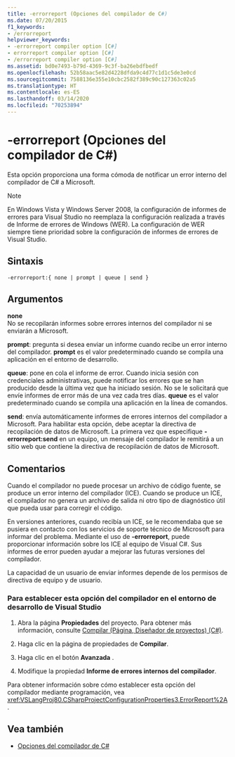 ```yaml
---
title: -errorreport (Opciones del compilador de C#)
ms.date: 07/20/2015
f1_keywords:
- /errorreport
helpviewer_keywords:
- -errorreport compiler option [C#]
- errorreport compiler option [C#]
- /errorreport compiler option [C#]
ms.assetid: bd0e7493-b79d-4369-9c3f-ba26ebdfbedf
ms.openlocfilehash: 52b58aac5e82d4228dfda9c4d77c1d1c5de3e0cd
ms.sourcegitcommit: 7588136e355e10cbc2582f389c90c127363c02a5
ms.translationtype: HT
ms.contentlocale: es-ES
ms.lasthandoff: 03/14/2020
ms.locfileid: "70253894"
---
```

# <a name="-errorreport-c-compiler-options"></a>-errorreport (Opciones del compilador de C#)
Esta opción proporciona una forma cómoda de notificar un error interno del compilador de C# a Microsoft.

> [!NOTE]
> En Windows Vista y Windows Server 2008, la configuración de informes de errores para Visual Studio no reemplaza la configuración realizada a través de Informe de errores de Windows (WER). La configuración de WER siempre tiene prioridad sobre la configuración de informes de errores de Visual Studio.

## <a name="syntax"></a>Sintaxis

```console
-errorreport:{ none | prompt | queue | send }
```

## <a name="arguments"></a>Argumentos
 **none**  
 No se recopilarán informes sobre errores internos del compilador ni se enviarán a Microsoft.

 **prompt**: pregunta si desea enviar un informe cuando recibe un error interno del compilador. **prompt** es el valor predeterminado cuando se compila una aplicación en el entorno de desarrollo.

 **queue**: pone en cola el informe de error. Cuando inicia sesión con credenciales administrativas, puede notificar los errores que se han producido desde la última vez que ha iniciado sesión. No se le solicitará que envíe informes de error más de una vez cada tres días. **queue** es el valor predeterminado cuando se compila una aplicación en la línea de comandos.

 **send**: envía automáticamente informes de errores internos del compilador a Microsoft. Para habilitar esta opción, debe aceptar la directiva de recopilación de datos de Microsoft. La primera vez que especifique **-errorreport:send** en un equipo, un mensaje del compilador le remitirá a un sitio web que contiene la directiva de recopilación de datos de Microsoft.

## <a name="remarks"></a>Comentarios
 Cuando el compilador no puede procesar un archivo de código fuente, se produce un error interno del compilador (ICE). Cuando se produce un ICE, el compilador no genera un archivo de salida ni otro tipo de diagnóstico útil que pueda usar para corregir el código.

 En versiones anteriores, cuando recibía un ICE, se le recomendaba que se pusiera en contacto con los servicios de soporte técnico de Microsoft para informar del problema. Mediante el uso de **-errorreport**, puede proporcionar información sobre los ICE al equipo de Visual C#. Sus informes de error pueden ayudar a mejorar las futuras versiones del compilador.

 La capacidad de un usuario de enviar informes depende de los permisos de directiva de equipo y de usuario.

### <a name="to-set-this-compiler-option-in-the-visual-studio-development-environment"></a>Para establecer esta opción del compilador en el entorno de desarrollo de Visual Studio

1. Abra la página **Propiedades** del proyecto. Para obtener más información, consulte [Compilar (Página, Diseñador de proyectos) (C#)](/visualstudio/ide/reference/build-page-project-designer-csharp).

2. Haga clic en la página de propiedades de **Compilar**.

3. Haga clic en el botón **Avanzada** .

4. Modifique la propiedad **Informe de errores internos del compilador**.

 Para obtener información sobre cómo establecer esta opción del compilador mediante programación, vea <xref:VSLangProj80.CSharpProjectConfigurationProperties3.ErrorReport%2A>.

## <a name="see-also"></a>Vea también

- [Opciones del compilador de C#](./index.md)

